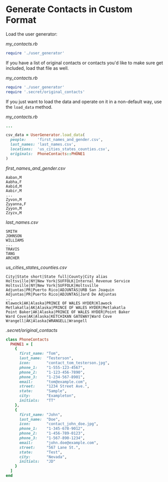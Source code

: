 Generate Contacts in Custom Format
==================================

Load the user generator:

*my_contacts.rb*

```ruby
require './user_generator'
```

If you have a list of original contacts or contacts you'd like
to make sure get included, load that file as well.

*my_contacts.rb*

```ruby
require './user_generator'
require '.secret/original_contacts'
```

If you just want to load the data and operate on it in a
non-default way, use the `load_data` method.

*my_contacts.rb*

```ruby
...

csv_data = UserGenerator.load_data(
  people:     'first_names_and_gender.csv',
  last_names: 'last_names.csv',
  locations:  'us_cities_states_counties.csv',
  originals:  PhoneContacts::PHONE1
)
```

*first_names_and_gender.csv*

```csv
Aaban,M
Aabha,F
Aabid,M
Aabir,M
...
Zyvon,M
Zyyanna,F
Zyyon,M
Zzyzx,M
```

*last_names.csv*

```csv
SMITH
JOHNSON
WILLIAMS
...
TRAVIS
TANG
ARCHER
```

*us_cities_states_counties.csv*

```csv
City|State short|State full|County|City alias
Holtsville|NY|New York|SUFFOLK|Internal Revenue Service
Holtsville|NY|New York|SUFFOLK|Holtsville
Adjuntas|PR|Puerto Rico|ADJUNTAS|URB San Joaquin
Adjuntas|PR|Puerto Rico|ADJUNTAS|Jard De Adjuntas
...
Klawock|AK|Alaska|PRINCE OF WALES HYDER|Klawock
Metlakatla|AK|Alaska|PRINCE OF WALES HYDER|Metlakatla
Point Baker|AK|Alaska|PRINCE OF WALES HYDER|Point Baker
Ward Cove|AK|Alaska|KETCHIKAN GATEWAY|Ward Cove
Wrangell|AK|Alaska|WRANGELL|Wrangell
```

*.secret/original_contacts*

```ruby
class PhoneContacts
  PHONE1 = [
    {
      first_name: "Tom",
      last_name:  "Testerson",
      icon:       "contact_tom_testerson.jpg",
      phone_1:    "1-555-123-4567",
      phone_2:    "1-123-456-7890",
      phone_3:    "1-234-567-8901",
      email:      "tom@example.com",
      street:     "1234 Street Ave.",
      state:      "Sample",
      city:       "Exampleton",
      initials:   "TT"
    },
    {
      first_name: "John",
      last_name:  "Doe",
      icon:       "contact_john_doe.jpg",
      phone_1:    "1-345-678-9012",
      phone_2:    "1-456-789-0123",
      phone_3:    "1-567-890-1234",
      email:      "john.doe@example.com",
      street:     "567 Lane St.",
      state:      "Test",
      city:       "Nevada",
      initials:   "JD"
    }
  ]
end
```
